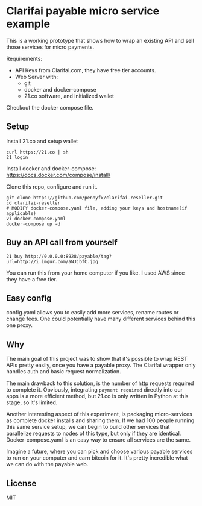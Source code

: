 # Clarifai payable micro service example

This is a working prototype that shows how to wrap an existing API and sell those services for micro payments.

Requirements:
- API Keys from Clarifai.com, they have free tier accounts.
- Web Server with:
  - git
  - docker and docker-compose
  - 21.co software, and initialized wallet

Checkout the docker compose file.

## Setup

Install 21.co and setup wallet
```
curl https://21.co | sh
21 login
```

Install docker and docker-compose:  https://docs.docker.com/compose/install/

Clone this repo, configure and run it.
```
git clone https://github.com/pennyfx/clarifai-reseller.git
cd clarifai-reseller
# MODIFY docker-compose.yaml file, adding your keys and hostname(if applicable)
vi docker-compose.yaml
docker-compose up -d
```

## Buy an API call from yourself
```
21 buy http://0.0.0.0:8928/payable/tag?url=http://i.imgur.com/aNJjbfC.jpg
```

You can run this from your home computer if you like.  I used AWS since they have a free tier.

## Easy config

config.yaml allows you to easily add more services, rename routes or change fees.  One could potentially have many different services behind this one proxy.

## Why

The main goal of this project was to show that it's possible to wrap REST APIs pretty easily, once you have a payable proxy.  The Clarifai wrapper only handles auth and basic request normalization.

The main drawback to this solution, is the number of http requests required to complete it.   Obviously, integrating `payment required` directly into our apps is a more efficient method, but 21.co is only written in Python at this stage, so it's limited.

Another interesting aspect of this experiment, is packaging micro-services as complete docker installs and sharing them. If we had 100 people running this same service setup, we can begin to build other services that parallelize requests to nodes of this type, but only if they are identical. Docker-compose.yaml is an easy way to ensure all services are the same.

Imagine a future, where you can pick and choose various payable services to run on your computer and earn bitcoin for it.   It's pretty incredible what we can do with the payable web.

## License

MIT

